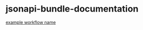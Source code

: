 # jsonapi-bundle-documentation

[example workflow name](https://github.com/actions/jsonapi-bundle-documentation/workflows/PHP%20Composer/badge.svg)
